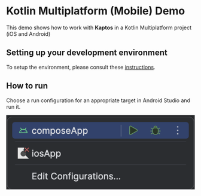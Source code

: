 # Kotlin Multiplatform (Mobile) Demo

This demo shows how to work with **Kaptos** in a Kotlin Multiplatform project (iOS and Android)

## Setting up your development environment

To setup the environment, please consult these [instructions](https://www.jetbrains.com/help/kotlin-multiplatform-dev/compose-multiplatform-setup.html).

## How to run

Choose a run configuration for an appropriate target in Android Studio and run it.

![run-configurations.png](run-configs.png)